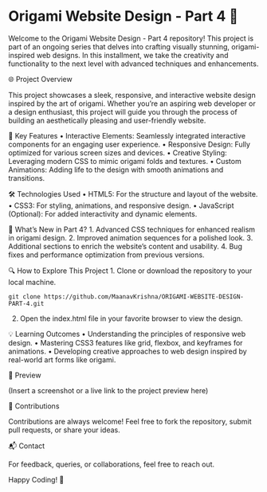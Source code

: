 # Origami Website Design - Part 4 🌟

Welcome to the Origami Website Design - Part 4 repository! This project is part of an ongoing series that delves into crafting visually stunning, origami-inspired web designs. In this installment, we take the creativity and functionality to the next level with advanced techniques and enhancements.

🌐 Project Overview

This project showcases a sleek, responsive, and interactive website design inspired by the art of origami. Whether you’re an aspiring web developer or a design enthusiast, this project will guide you through the process of building an aesthetically pleasing and user-friendly website.

🚀 Key Features
	•	Interactive Elements: Seamlessly integrated interactive components for an engaging user experience.
	•	Responsive Design: Fully optimized for various screen sizes and devices.
	•	Creative Styling: Leveraging modern CSS to mimic origami folds and textures.
	•	Custom Animations: Adding life to the design with smooth animations and transitions.

🛠️ Technologies Used
	•	HTML5: For the structure and layout of the website.
	•	CSS3: For styling, animations, and responsive design.
	•	JavaScript (Optional): For added interactivity and dynamic elements.

📖 What’s New in Part 4?
	1.	Advanced CSS techniques for enhanced realism in origami design.
	2.	Improved animation sequences for a polished look.
	3.	Additional sections to enrich the website’s content and usability.
	4.	Bug fixes and performance optimization from previous versions.

🔍 How to Explore This Project
	1.	Clone or download the repository to your local machine.
      
    git clone https://github.com/MaanavKrishna/ORIGAMI-WEBSITE-DESIGN-PART-4.git  

2.  Open the index.html file in your favorite browser to view the design.

💡 Learning Outcomes
	•	Understanding the principles of responsive web design.
	•	Mastering CSS3 features like grid, flexbox, and keyframes for animations.
	•	Developing creative approaches to web design inspired by real-world art forms like origami.

📸 Preview

(Insert a screenshot or a live link to the project preview here)

🤝 Contributions

Contributions are always welcome! Feel free to fork the repository, submit pull requests, or share your ideas.

📬 Contact

For feedback, queries, or collaborations, feel free to reach out.

Happy Coding! 🎉
